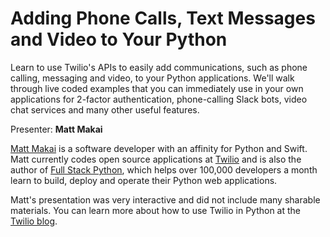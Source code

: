 Adding Phone Calls, Text Messages and Video to Your Python
==========================================================

Learn to use Twilio's APIs to easily add communications, such as phone calling,
messaging and video, to your Python applications.
We'll walk through live coded examples that you can immediately use in your
own applications for 2-factor authentication, phone-calling Slack bots,
video chat services and many other useful features.

Presenter: **Matt Makai**

[Matt Makai](https://github.com/mattmakai) is a software developer
with an affinity for Python and Swift.
Matt currently codes open source applications at [Twilio](https://www.twilio.com/)
and is also the
author of [Full Stack Python](https://www.fullstackpython.com/),
which helps over 100,000 developers a month
learn to build, deploy and operate their Python web applications.

Matt's presentation was very interactive
and did not include many sharable materials.
You can learn more about how to use Twilio in Python
at the [Twilio blog](https://www.twilio.com/blog/tag/python).
